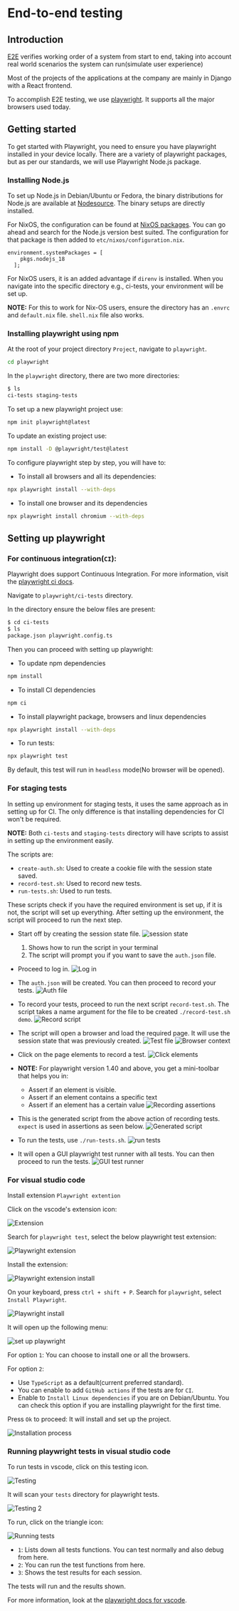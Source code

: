 # End-to-end testing

## Introduction
[E2E](https://www.techtarget.com/searchsoftwarequality/definition/End-to-end-testing)
verifies working order of a system from start to end,
taking into account real world scenarios the system can run(simulate user experience)

Most of the projects of the applications at the company are mainly in Django with a React frontend.

To accomplish E2E testing, we use [playwright](https://playwright.dev/).
It supports all the major browsers used today.

## Getting started

To get started with Playwright, you need to ensure you have playwright installed in your device locally.
There are a variety of playwright packages, but as per our standards, we will use Playwright Node.js package.

### Installing Node.js

To set up Node.js in Debian/Ubuntu or Fedora,
the binary distributions for Node.js are available at [Nodesource](https://github.com/nodesource/distributions).
The binary setups are directly installed.

For NixOS, the configuration can be found at [NixOS packages](https://search.nixos.org/packages).
You can go ahead and search for the Node.js version best suited.
The configuration for that package is then added to `etc/nixos/configuration.nix`.
```nixos
environment.systemPackages = [
    pkgs.nodejs_18
  ];
```

For NixOS users, it is an added advantage if `direnv` is installed.
When you navigate into the specific directory e.g., ci-tests, your environment will be set up.

**NOTE:** For this to work for Nix-OS users, ensure the directory has an `.envrc` and `default.nix` file.
`shell.nix` file also works.


### Installing playwright using npm

At the root of your project directory `Project`, navigate to `playwright`.

```bash
cd playwright
```

In the `playwright` directory, there are two more directories:

```bash
$ ls
ci-tests staging-tests
```

To set up a new playwright project use:
```bash
npm init playwright@latest
```

To update an existing project use:
```bash
npm install -D @playwright/test@latest
```

To configure playwright step by step, you will have to:

- To install all browsers and all its dependencies:
```bash
npx playwright install --with-deps
```

- To install one browser and its dependencies
```bash
npx playwright install chromium --with-deps
```

## Setting up playwright

### For continuous integration(`CI`):

Playwright does support Continuous Integration.
For more information, visit the [playwright ci docs](https://playwright.dev/docs/ci-intro).

Navigate to `playwright/ci-tests` directory.

In the directory ensure the below files are present:

```bash
$ cd ci-tests
$ ls
package.json playwright.config.ts
```

Then you can proceed with setting up playwright:

- To update npm dependencies
```bash
npm install
```

- To install CI dependencies
```bash
npm ci
```

- To install playwright package, browsers and linux dependencies
```bash
npx playwright install --with-deps
```

- To run tests:
```bash
npx playwright test
```
By default, this test will run in `headless` mode(No browser will be opened).

### For staging tests

In setting up environment for staging tests, it uses the same approach as in setting up for CI.
The only difference is that installing dependencies for CI won't be required.

**NOTE:** Both `ci-tests` and `staging-tests` directory will have scripts to assist in setting up the environment easily.

The scripts are:

- `create-auth.sh`: Used to create a cookie file with the session state saved.
- `record-test.sh`: Used to record new tests.
- `run-tests.sh`: Used to run tests.

These scripts check if you have the required environment is set up, if it is not, the script will set up everything.
After setting up the environment, the script will proceed to run the next step.

- Start off by creating the session state file.
![session state](./img/testing-e2e-playwright-10.png)

  1. Shows how to run the script in your terminal
  2. The script will prompt you if you want to save the `auth.json` file.

- Proceed to log in.
![Log in](./img/testing-e2e-playwright-16.png)

- The `auth.json` will be created. You can then proceed to record your tests.
![Auth file](./img/testing-e2e-playwright-11.png)

- To record your tests, proceed to run the next script `record-test.sh`.
The script takes a name argument for the file to be created `./record-test.sh demo`.
![Record script](./img/testing-e2e-playwright-12.png)

- The script will open a browser and load the required page.
It will use the session state that was previously created.
![Test file](./img/testing-e2e-playwright-13.png)
![Browser context](./img/testing-e2e-playwright-17.png)

- Click on the page elements to record a test.
![Click elements](./img/testing-e2e-playwright-18.gif)

- **NOTE:** For playwright version 1.40 and above, you get a mini-toolbar that helps you in:

  - Assert if an element is visible.
  - Assert if an element contains a specific text
  - Assert if an element has a certain value
![Recording assertions](./img/testing-e2e-playwright-19.gif)

- This is the generated script from the above action of recording tests.
`expect` is used in assertions as seen below.
![Generated script](./img/testing-e2e-playwright-20.png)


- To run the tests, use `./run-tests.sh`. 
![run tests](./img/testing-e2e-playwright-15.png)

- It will open a GUI playwright test runner with all tests. You can then proceed to run the tests.
![GUI test runner](./img/testing-e2e-playwright-14.png)

### For visual studio code

Install extension `Playwright extention`

Click on the vscode's extension icon:

![Extension](./img/testing-e2e-playwright-1.png)

Search for `playwright test`, select the below playwright test extension:

![Playwright extension](./img/testing-e2e-playwright-2.png)

Install the extension:

![Playwright extension install](./img/testing-e2e-playwright-3.png)

On your keyboard, press `ctrl + shift + P`.
Search for `playwright`, select `Install Playwright`.

![Playwright install](./img/testing-e2e-playwright-4.png)

It will open up the following menu:

![set up playwright](./img/testing-e2e-playwright-5.png)

For option `1`: You can choose to install one or all the browsers.

For option `2`:
- Use `TypeScript` as a default(current preferred standard).
- You can enable to add `GitHub actions` if the tests are for `CI`.
- Enable to `Install Linux dependencies` if you are on Debian/Ubuntu.
You can check this option if you are installing playwright for the first time.

Press `Ok` to proceed:
It will install and set up the project.

![Installation process](./img/testing-e2e-playwright-6.png)

### Running playwright tests in visual studio code

To run tests in vscode, click on this testing icon.

![Testing](./img/testing-e2e-playwright-7.png)

It will scan your `tests` directory for playwright tests.

![Testing 2](./img/testing-e2e-playwright-8.png)

To run, click on the triangle icon:

![Running tests](./img/testing-e2e-playwright-9.png)

- `1`: Lists down all tests functions. You can test normally and also debug from here.
- `2`: You can run the test functions from here.
- `3`: Shows the test results for each session.

The tests will run and the results shown.

For more information, look at the [playwright docs for vscode](https://playwright.dev/docs/getting-started-vscode).
